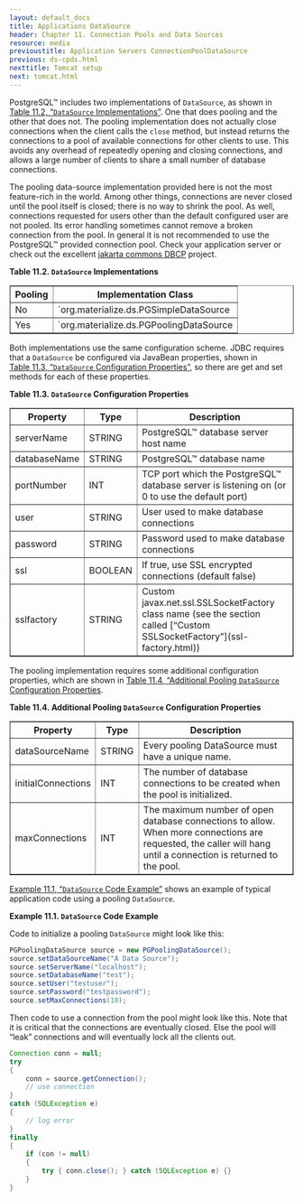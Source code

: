 ```yaml
---
layout: default_docs
title: Applications DataSource
header: Chapter 11. Connection Pools and Data Sources
resource: media
previoustitle: Application Servers ConnectionPoolDataSource
previous: ds-cpds.html
nexttitle: Tomcat setup
next: tomcat.html
---
```


PostgreSQL™ includes two implementations of `DataSource`, as shown in [Table 11.2, “`DataSource` Implementations”](ds-ds.html#ds-ds-imp).
One that does pooling and the other that does not. The pooling implementation
does not actually close connections when the client calls the `close` method,
but instead returns the connections to a pool of available connections for other
clients to use.  This avoids any overhead of repeatedly opening and closing
connections, and allows a large number of clients to share a small number of
database connections.

The pooling data-source implementation provided here is not the most feature-rich
in the world. Among other things, connections are never closed until the pool
itself is closed; there is no way to shrink the pool.  As well, connections
requested for users other than the default configured user are not pooled. Its
error handling sometimes cannot remove a broken connection from the pool. In
general it is not recommended to use the PostgreSQL™ provided connection pool.
Check your application server or check out the excellent [jakarta commons DBCP](http://jakarta.apache.org/commons/dbcp/)
project.

<a name="ds-ds-imp"></a>
**Table 11.2. `DataSource` Implementations**

<table summary="DataSource Implementations" class="CALSTABLE" border="1">
  <tr>
    <th>Pooling</th>
    <th>Implementation Class</th>
  </tr>
  <tbody>
    <tr>
      <td>No</td>
      <td>`org.materialize.ds.PGSimpleDataSource</td>
    </tr>
    <tr>
      <td>Yes</td>
      <td>`org.materialize.ds.PGPoolingDataSource</td>
    </tr>
  </tbody>
</table>

Both implementations use the same configuration scheme. JDBC requires that a
`DataSource` be configured via JavaBean properties, shown in [Table 11.3, “`DataSource` Configuration Properties”](ds-ds.html#ds-ds-props),
so there are get and set methods for each of these properties.

<a name="ds-ds-props"></a>
**Table 11.3. `DataSource` Configuration Properties**

<table summary="DataSource Configuration Properties" class="CALSTABLE" border="1">
  <tr>
    <th>Property</th>
    <th>Type</th>
    <th>Description</th>
  </tr>
  <tbody>
    <tr>
      <td>serverName</td>
      <td>STRING</td>
      <td>PostgreSQL™ database server host name</td>
    </tr>
    <tr>
      <td>databaseName</td>
      <td>STRING</td>
      <td>PostgreSQL™ database name</td>
    </tr>
    <tr>
      <td>portNumber</td>
      <td>INT</td>
      <td>TCP port which the PostgreSQL™
database server is listening on (or 0 to use the default port)</td>
    </tr>
    <tr>
      <td>user</td>
      <td>STRING</td>
      <td>User used to make database connections</td>
    </tr>
    <tr>
      <td>password</td>
      <td>STRING</td>
      <td>Password used to make database connections</td>
    </tr>
    <tr>
      <td>ssl</td>
      <td>BOOLEAN</td>
      <td> If true, use SSL encrypted
connections (default false) </td>
    </tr>
    <tr>
      <td>sslfactory</td>
      <td>STRING</td>
      <td> Custom javax.net.ssl.SSLSocketFactory
class name (see the section called [“Custom
SSLSocketFactory”](ssl-factory.html))</td>
    </tr>
  </tbody>
</table>

The pooling implementation requires some additional configuration properties,
which are shown in [Table 11.4, “Additional Pooling `DataSource` Configuration Properties](ds-ds.html#ds-ds-xprops).

<a name="ds-ds-xprops"></a>
**Table 11.4. Additional Pooling `DataSource` Configuration Properties**

<table summary="Additional Pooling DataSource Configuration Properties" class="CALSTABLE" border="1">
  <tr>
    <th>Property</th>
    <th>Type</th>
    <th>Description</th>
  </tr>
  <tbody>
    <tr>
      <td>dataSourceName</td>
      <td>STRING</td>
      <td>Every pooling DataSource must
have a unique name.</td>
    </tr>
    <tr>
      <td>initialConnections</td>
      <td>INT</td>
      <td>The number of database connections to be created when the
pool is initialized.</td>
    </tr>
    <tr>
      <td>maxConnections</td>
      <td>INT</td>
      <td>The maximum number of open database connections to allow.
When more connections are requested, the caller will hang until a
connection is returned to the pool.</td>
    </tr>
  </tbody>
</table>

[Example 11.1, “`DataSource` Code Example”](ds-ds.html#ds-example) shows an example
of typical application code using a pooling `DataSource`.

<a name="ds-example"></a>
**Example 11.1. `DataSource` Code Example**

Code to initialize a pooling `DataSource` might look like this:

```java
PGPoolingDataSource source = new PGPoolingDataSource();
source.setDataSourceName("A Data Source");
source.setServerName("localhost");
source.setDatabaseName("test");
source.setUser("testuser");
source.setPassword("testpassword");
source.setMaxConnections(10);
```

Then code to use a connection from the pool might look like this. Note that it
is critical that the connections are eventually closed.  Else the pool will
“leak” connections and will eventually lock all the clients out.

```java
Connection conn = null;
try
{
    conn = source.getConnection();
    // use connection
}
catch (SQLException e)
{
    // log error
}
finally
{
    if (con != null)
    {
        try { conn.close(); } catch (SQLException e) {}
    }
}
```
